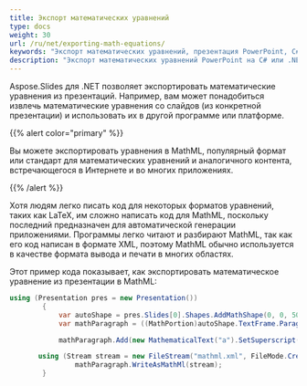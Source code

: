 ```yaml
---
title: Экспорт математических уравнений
type: docs
weight: 30
url: /ru/net/exporting-math-equations/
keywords: "Экспорт математических уравнений, презентация PowerPoint, C#, Csharp, Aspose.Slides для .NET"
description: "Экспорт математических уравнений PowerPoint на C# или .NET"
---
```


Aspose.Slides для .NET позволяет экспортировать математические уравнения из презентаций. Например, вам может понадобиться извлечь математические уравнения со слайдов (из конкретной презентации) и использовать их в другой программе или платформе.

{{% alert color="primary" %}} 

Вы можете экспортировать уравнения в MathML, популярный формат или стандарт для математических уравнений и аналогичного контента, встречающегося в Интернете и во многих приложениях. 

{{% /alert %}}

Хотя людям легко писать код для некоторых форматов уравнений, таких как LaTeX, им сложно написать код для MathML, поскольку последний предназначен для автоматической генерации приложениями. Программы легко читают и разбирают MathML, так как его код написан в формате XML, поэтому MathML обычно используется в качестве формата вывода и печати в многих областях.

Этот пример кода показывает, как экспортировать математическое уравнение из презентации в MathML:

```c#
using (Presentation pres = new Presentation())
        {
            var autoShape = pres.Slides[0].Shapes.AddMathShape(0, 0, 500, 50);
            var mathParagraph = ((MathPortion)autoShape.TextFrame.Paragraphs[0].Portions[0]).MathParagraph;

            mathParagraph.Add(new MathematicalText("a").SetSuperscript("2").Join("+").Join(new MathematicalText("b").SetSuperscript("2")).Join("=").Join(new MathematicalText("c").SetSuperscript("2")));

       using (Stream stream = new FileStream("mathml.xml", FileMode.Create))
                mathParagraph.WriteAsMathMl(stream);
        }
```